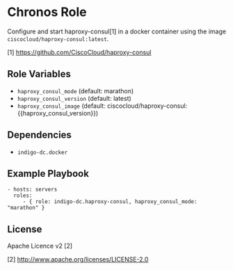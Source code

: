Chronos Role
=========

Configure and start haproxy-consul[1] in a docker container using the image `ciscocloud/haproxy-consul:latest`. 

[1] https://github.com/CiscoCloud/haproxy-consul

Role Variables
--------------

- `haproxy_consul_mode` (default: marathon)
- `haproxy_consul_version` (default: latest)
- `haproxy_consul_image` (default: ciscocloud/haproxy-consul:{{haproxy_consul_version}}) 


Dependencies
------------

- `indigo-dc.docker`

Example Playbook
----------------

    - hosts: servers
      roles:
         - { role: indigo-dc.haproxy-consul, haproxy_consul_mode: "marathon" }

License
-------

Apache Licence v2 [2]

[2] http://www.apache.org/licenses/LICENSE-2.0
